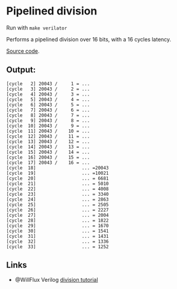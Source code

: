 # Pipelined division

Run with `make verilator`

Performs a pipelined division over 16 bits, with a 16 cycles latency.

[Source code](main.si).

## Output:

```
[cycle   2] 20043 /     1 = ...
[cycle   3] 20043 /     2 = ...
[cycle   4] 20043 /     3 = ...
[cycle   5] 20043 /     4 = ...
[cycle   6] 20043 /     5 = ...
[cycle   7] 20043 /     6 = ...
[cycle   8] 20043 /     7 = ...
[cycle   9] 20043 /     8 = ...
[cycle  10] 20043 /     9 = ...
[cycle  11] 20043 /    10 = ...
[cycle  12] 20043 /    11 = ...
[cycle  13] 20043 /    12 = ...
[cycle  14] 20043 /    13 = ...
[cycle  15] 20043 /    14 = ...
[cycle  16] 20043 /    15 = ...
[cycle  17] 20043 /    16 = ...
[cycle  18]                 ... =20043
[cycle  19]                 ... =10021
[cycle  20]                 ... = 6681
[cycle  21]                 ... = 5010
[cycle  22]                 ... = 4008
[cycle  23]                 ... = 3340
[cycle  24]                 ... = 2863
[cycle  25]                 ... = 2505
[cycle  26]                 ... = 2227
[cycle  27]                 ... = 2004
[cycle  28]                 ... = 1822
[cycle  29]                 ... = 1670
[cycle  30]                 ... = 1541
[cycle  31]                 ... = 1431
[cycle  32]                 ... = 1336
[cycle  33]                 ... = 1252
```

## Links
- @WillFlux Verilog [division tutorial](https://projectf.io/posts/division-in-verilog/)
